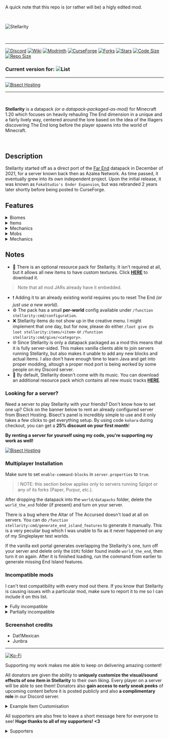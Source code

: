 <br>

A quick note that this repo is (or rather will be) a higly edited mod.
 
<br>


![Stellarity](https://i.imgur.com/ikwYA2D.png)

<br>

-------

[![Discord](https://img.shields.io/discord/727033287343734885?color=7289DA&logo=discord&style=for-the-badge&logoColor=7289DA)](https://discord.kohara.xyz/)
[![Wiki](https://img.shields.io/badge/wiki-Work_in_progress!-orange?style=for-the-badge&logo=ReadMe&logoColor=white)](https://stellarity.kohara.xyz)
[![Modrinth](https://img.shields.io/modrinth/dt/stellarity?label=Modrinth&logo=modrinth&style=for-the-badge)](https://modrinth.com/data-packs/stellarity)
[![CurseForge](https://img.shields.io/curseforge/dt/883166?style=for-the-badge&logo=curseforge&logoColor=FF5103&label=CurseForge&color=FF5103)](https://github.com/kohy-creates/Stellarity/network/members)
[![Forks](https://img.shields.io/github/forks/kohy-creates/Stellarity?style=for-the-badge&logo=github&color=green)](https://github.com/kohy-creates/Stellarity/members)
[![Stars](https://img.shields.io/github/stars/kohy-creates/Stellarity?style=for-the-badge&logo=github&color=yellow)](https://github.com/kohy-creates/Stellarity/stargazers)
[![Code Size](https://img.shields.io/github/languages/code-size/kohy-creates/Stellarity?style=for-the-badge&color=purple&logoColor=white)](https://github.com/kohy-creates/Stellarity)
[![Repo Size](https://img.shields.io/github/repo-size/kohy-creates/Stellarity?logo=dropbox&style=for-the-badge&color=red)](https://github.com/kohy-creates/Stellarity)

### Current version for: ![List](https://img.shields.io/modrinth/game-versions/bZgeDzN8?style=for-the-badge&label=%20&color=white)

-------

[![Bisect Hosting](https://www.bisecthosting.com/partners/custom-banners/9b77975e-b706-4425-9662-9234be1e2789.webp)](https://bisecthosting.com/kohara)

-------

<br>

**Stellarity** is a datapack *(or a datapack-packaged-as-mod)* for Minecraft 1.20 which focuses on heavily rehauling The End dimension in a unique and a fairly lively way, centered around the lore based on the idea of the Illagers discovering The End long before the player spawns into the world of Minecraft.

<br>

## Description
Stellarity started off as a direct port of the [Far End](https://www.planetminecraft.com/data-pack/far-end-ender-expansion-datapack-v0-1/) datapack in December of 2021, for a server known back then as Azalea Network. As time passed, it eventually grew into its own independent project. Upon the initial release, it was known as `FokaStudio's Ender Expansion`, but was rebranded 2 years later shortly before being posted to CurseForge.

## Features

<details>
<summary>Biomes</summary>

![Imgur](https://i.imgur.com/mGW49aS.png)

A total of **15 new biomes has been added** into the game, combned with **rehauling the already existing 4 vanilla ones**. Biomes are divided into 3 categories - barren, lively and in-between those two.

The island shape is also nothing like in vanilla, being of varying height, shapes and thickness. No more ugly isles on one and the same Y level.

![Imgur](https://i.imgur.com/EjeOsyi.png)

Traverse through the bright and sparkling **Amethyst Forest**, or venture deep into the beating **Flesh Tundra**. Take a bath in the water in the **Ashfall Deltas** *(however I advise you not to do it)*. Immerse yourself in the tall grass of the **End Midlands**. Or if you'd rather sit down and relax, go to the **Prismarine Forest** - there are a few biomes in the pack which don't spawn __any__ hostile monsters and act as small safe zones where you can catch your breath in this deadly world of Light and Dark magic.

</details>

<details>
<summary>Items</summary>

> There was supposed to be a cool gif of me using one of the new weapons here, but I am yet to learn how to properly use Replay Mod. Sorry for the inconvienience!

No End Expansion would be complete without some magical weapons to add to your arsenal! Or just fun items which could be used for... item stuff.

![Imgur](https://i.imgur.com/zsrFYW2.png)

Right after defeating the Ender Dragon, the **Altar of The Accursed awakens**. Its dark powers can be used to perform a few special rituals, and by that I mean:
- Crafting strong late game gear;
- Unbinding enchantments from an item and transferring them to an unenchanted Book;
- Changing the trail an Elytra produces while flying *(more on that later!)*.

There are __at least 40__ different new items for you to find and have fun with, about 20 of which are actually usable weapons. Stellarity also adds 3 new armor sets which act as an upgrade to Netherite Armor, each focusing on upgrading either defense, offense or mobility. 

But Stellarity doesn't add only swords and bows! Other than a few fun items (like e.g. a reusable Ender Pearl) or useful ones (e.g. a pickaxe which gets extra drops from Stone), there is also a whole new category of gear - **trinkets**. Trinkets provide a special bonus while held, and in Stellarity, this can be truly anything - stars falling when hurt, electric dashes, pacifying nearby mobs...

</details>

<details>
<summary>Mechanics</summary>

> Once again, I plan on adding some images/gifs here, so you don't have to look at a wall of text! So sorry about that.

There is no way I can turn that section into a neat looking paragraph, so here, have this bullet list instead:
- Elytras produce a small trails while flying. It doesn't change anything, but it sure looks nice, and it can be customized with Duyes on the Altar of The Accursed! Combine with a Water Bucket to remove applied dyes.
- Tridents with Loyalty return to the player when falling into the void. Because it never made sense for them to just abandon players like that.
- Totems of Undying now save players from dying in The Void. Players will be teleported 200 blocks upwards and will be granted the Slow Falling effect to make sure they can land safely.
- Void Fishing! Cast your Fishing Rod anywhere into the air below you in The End *(but **not** directly into The Void - no fish dare to swim that low)* and wait until something bites your hook! Almost every End biome has its own loot table with a variety of items you can catch in the process, including *(but not limited to!)* a few new types of fish.
- Lingering Potions have been heavily buffed. Mathematically speaking, they are about 66% better now and about 400% more useful.
- End Crystals can now be destroyed with left click. This will cause them to drop in their item form. Sneak and break them to instead to make them explode.
- Throwing certain items into the water in The Hallow biome will slowly transform them into a completely different item! The are a lot of possible transmutations and most of them work both ways, making some materials farmable or obtainable in an easier way.
- Probably a few more small changes I forgot about. But hey, that means there is more for you to discover!
- Eyes of Ender thrown in The End point towards the nearest End Gateway, which can be quite handy for returning home.

</details>

<details>
<summary>Mobs</summary>

The End is no longer home only to Endermen and Shulkers. Some biomes will spawn additional monsters. Just in case bridging over The Void wasn't difficult already.

![Imgur](https://i.imgur.com/V2tTNlo.png)

The Ender Dragon fight has been reworked. The beast has more health, possesing a total of 300 HP plus some base armor points, meaning it takes reduced damage. Crystals no longer heal the Dragon, rather making it invulnerable to all damage until all are gone! Dragon also perches a bit more rarely and the fireball attack has been replaced by a more powerful variant which deals more damage and is more difficult to dodge *(at least when compared with the vanilla fireball attack)*. After being brought to 1 health, the Ender Dragon will fly to the Exit Portal and wait for you to deliver the final hit, staring at you in complete defeat, seeing as it was unable to defend the dimension from having more visitors...

Mobs in The End have also been buffed, possesing more health and dealing heavier damage *(including Endermen)*. Endermen also have a chance to inflict Darkness on hit on higher difficulties.

Endermen have also seen a small rework to their drops:
- In the Overworld, they will drop Chorus Fruit instead of Ender Pearls.
- In the Nether, they will drop Ender Pearls like they normally would.
- In The End, they will have a chance to drop an Eye of Ender in place of an Ender Pearl *(look into the Mechanics section to see how useful this actually is!)*.

If you are up for a challenge, go to The Hallow and look for a large cherry garden - the **Chapel of Light**. You can summon the Empress of Light there - a brand new boss and a beautiful bullet hell fight *(and a pretty obvious reference...)*. Not challenging enough? Spoiler alert: she gets stronger if confronted in the light of day in the Overworld, and she even gets new powerful drops as a reward!

</details>

<details>
<summary>Mechanics</summary>

![Imgur](https://i.imgur.com/W9CwfMJ.png)

End Cities have been redesigned from ground up. Instead of only acting like a source of Elytras, there are now 4 new items which can be found exclusively in the End City Chests. Additionally, players are **completely unable** to break or place blocks while near a City until all of its Protective Crystals *(found at the very top of the City toweres)* are destroyed. Shulkers have also been heavily buffed, having differently colored variants which all do different when attacking.

Strongholds have been redesigned too! They are now about **7x larger** and feature huge amounts of Illagers. They are not willing to just allow players to enter The End, they were first after all! Though it almost feels like they don't want to enter it again either...

Small ambient structures have also been scattered across The End to bring some more life, lore and personality to the dimension.

</details>

## Notes
- 🎨 There is an optional resource pack for Stellarity. It isn't required at all, but it allows all new items to have custom textures. Click [**HERE**](https://modrinth.com/resourcepack/stellarity-optional-resource-pack) to download it.
> Note that all mod JARs already have it embedded.
- ❗ Adding it to an already existing world requires you to reset The End *(or just use a new world)*.
- ⚙️ The pack has a small **per-world** config available under `/function stellarity:cmd/configuration`.
- ❌ Stellarity items do not show up in the creative menu. I might implement that one day, but for now, please do either `/loot give @s loot stellarity:items/<item>` or `/function stellarity:cmd/give/<category>`.
- 🌐 Since Stellarity is only a datapack packaged as a mod this means that it is fully server-sided. This makes vanilla clients able to join servers running Stellarity, but also makes it unable to add any new blocks and actual items. I also don't have enough time to learn Java and get into proper modding, altough a proper mod port is being worked by some people on my Discord server.
- 🎵 By default, Stellarity doesn't come with its music. You can download an additional resource pack which contains all new music tracks [**HERE**](https://modrinth.com/resourcepack/stellarity-music-addon).

### Looking for a server?

Need a server to play Stellarity with your friends? Don't know how to set one up? Click on the banner below to rent an already configured server from Bisect Hosting. Bisect's panel is incredibly simple to use and it only takes a few clicks to get everything setup. By using code `kohara` during checkout, you can get a **25% discount on your first month**! 

**By renting a server for yourself using my code, you're supporting my work as well!**

[![Bisect Hosting](https://www.bisecthosting.com/partners/custom-banners/9148e47e-57d5-4a0b-aa52-93fe2148da3f.webp)](https://bisecthosting.com/kohara)

### Multiplayer Installation

Make sure to set `enable-command-blocks` in `server.properties` to `true`.

> ❕ NOTE: this section below applies only to servers running Spigot or any of its forks (Paper, Purpur, etc.).

After dropping the datapack into the `world/datapacks` folder, delete the `world_the_end` folder (if present) and turn on your server.

There is a bug where the Altar of The Accursed doesn't load at all on servers. You can do `/function stellarity:cmd/generate_end_island_features` to generate it manually. This is a very peculiar bug which I was unable to fix as it never happened on any of my Singleplayer test worlds.

If the vanilla exit portal generates overlapping the Stellarity's one, turn off your server and delete only the `DIM1` folder found inside `world_the_end`, then turn it on again. After it is finished loading, run the command from earlier to generate missing End Island features.

### Incompatible mods
I can't test compatibility with every mod out there. If you know that Stellarity is causing issues with a particular mod, make sure to report it to me so I can include it on this list.

<details>
<summary>Fully incompatible</summary>

- 🔴 [Nullscape](https://www.curseforge.com/minecraft/mc-mods/nullscape) - will remain incompatible per creators's request.
- 🔴 [BetterEnd](https://www.curseforge.com/minecraft/mc-mods/betterend) - causes a huge amount of of micro-biomes to generate scattered around the dimension.
- 🔴 [YUNG's Better End Island](https://www.curseforge.com/minecraft/mc-mods/yungs-better-end-island) - there is really no way to make these 2 projects compatible since they both handle the main island changes in different ways.
- 🔴 Any mod/datapack which grants players all recipes upon joining the world *(unless you can disable specifically that feature in its config)*.

</details>

<details>
<summary>Partially incompatible</summary>

- 🟡 [Quark](https://www.curseforge.com/minecraft/mc-mods/quark) - make sure to disable unlocking all recipes in the config.
- 🟡 [JEI](https://www.curseforge.com/minecraft/mc-mods/jei) - like I stated, Stellarity is only a datapack packaged as a mod, so its items will not show up in JEI's recipe and/or loot browser. This might be implemented one day, but it isn't the highest priority.
- 🟡 [Spellbound Weapons](https://www.curseforge.com/minecraft/mc-mods/spellbound-weapons) - Endlight Bow and End Excalibur will not generate in End City chests. I am thinking of a way to make them do so as intended.

</details>

### Screenshot credits
- Dat1Mexican
- Junbra

-------

[![Ko-Fi](https://i.imgur.com/Esa3c0y.png)](https://ko-fi.com/kohara)

Supporting my work makes me able to keep on delivering amazing content! 

All donators are given the ability to **uniquely customize the visual/sound effects of one item in Stellarity** to their own liking. Every player on a server will be able to see them! Donators also **gain access to early sneak peeks** of upcoming content before it is posted publicly and also **a complimentary role** in our Discord server.

<details>
<summary>Example Item Customisation</summary>

What you **can** customize:
- Particles
- Sounds
- Extra effects (e.g. particles while held)

What you **cannot** change:
- Item texture
- Item description

<iframe width="560" height="315" src="https://www.youtube-nocookie.com/embed/uR7-iKsdtmw" title="YouTube video player" frameborder="0" allow="accelerometer; autoplay; clipboard-write; encrypted-media; gyroscope; picture-in-picture; web-share" allowfullscreen></iframe>
<iframe width="560" height="315" src="https://www.youtube-nocookie.com/embed/3v7cMhcx4F0" title="YouTube video player" frameborder="0" allow="accelerometer; autoplay; clipboard-write; encrypted-media; gyroscope; picture-in-picture; web-share" allowfullscreen></iframe>

</details>

All supporters are also free to leave a short message here for everyone to see!
**Huge thanks to all of my supporters! <3**

<details>
<summary>Supporters</summary>

- CSS_Scripter
- TaintendTofu
- DrakenStrike
- QuantumEmpress
- Kier
- GWDdoS
- Cokenpizza
- Budling
- ferroh
- rainzy
- theammir

</details>
